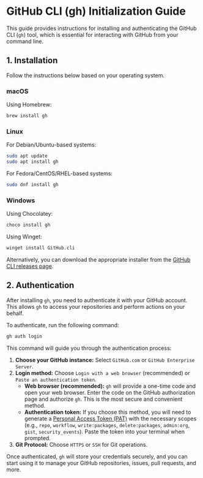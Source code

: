 # GitHub CLI (gh) Initialization Guide

This guide provides instructions for installing and authenticating the GitHub CLI (`gh`) tool, which is essential for interacting with GitHub from your command line.

## 1. Installation

Follow the instructions below based on your operating system.

### macOS

Using Homebrew:

```bash
brew install gh
```

### Linux

For Debian/Ubuntu-based systems:

```bash
sudo apt update
sudo apt install gh
```

For Fedora/CentOS/RHEL-based systems:

```bash
sudo dnf install gh
```

### Windows

Using Chocolatey:

```bash
choco install gh
```

Using Winget:

```bash
winget install GitHub.cli
```

Alternatively, you can download the appropriate installer from the [GitHub CLI releases page](https://github.com/cli/cli/releases).

## 2. Authentication

After installing `gh`, you need to authenticate it with your GitHub account. This allows `gh` to access your repositories and perform actions on your behalf.

To authenticate, run the following command:

```bash
gh auth login
```

This command will guide you through the authentication process:

1.  **Choose your GitHub instance:** Select `GitHub.com` or `GitHub Enterprise Server`.
2.  **Login method:** Choose `Login with a web browser` (recommended) or `Paste an authentication token`.
    *   **Web browser (recommended):** `gh` will provide a one-time code and open your web browser. Enter the code on the GitHub authorization page and authorize `gh`. This is the most secure and convenient method.
    *   **Authentication token:** If you choose this method, you will need to generate a [Personal Access Token (PAT)](https://docs.github.com/en/authentication/keeping-your-account-and-data-secure/creating-a-personal-access-token) with the necessary scopes (e.g., `repo`, `workflow`, `write:packages`, `delete:packages`, `admin:org`, `gist`, `security_events`). Paste the token into your terminal when prompted.
3.  **Git Protocol:** Choose `HTTPS` or `SSH` for Git operations.

Once authenticated, `gh` will store your credentials securely, and you can start using it to manage your GitHub repositories, issues, pull requests, and more.
